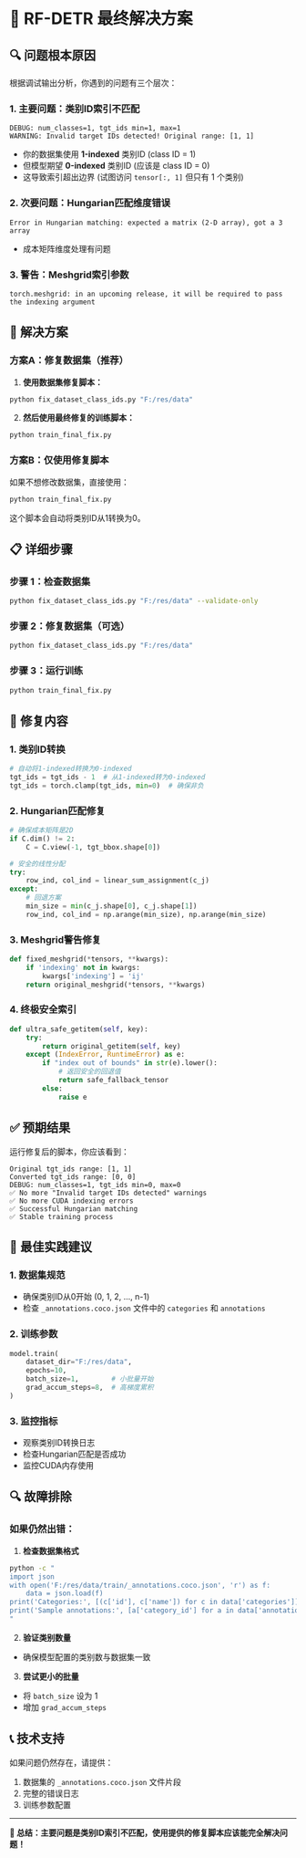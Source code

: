 # 🎯 RF-DETR 最终解决方案

## 🔍 问题根本原因

根据调试输出分析，你遇到的问题有三个层次：

### 1. **主要问题：类别ID索引不匹配**
```
DEBUG: num_classes=1, tgt_ids min=1, max=1
WARNING: Invalid target IDs detected! Original range: [1, 1]
```
- 你的数据集使用 **1-indexed** 类别ID (class ID = 1)
- 但模型期望 **0-indexed** 类别ID (应该是 class ID = 0)
- 这导致索引超出边界 (试图访问 `tensor[:, 1]` 但只有 1 个类别)

### 2. **次要问题：Hungarian匹配维度错误**
```
Error in Hungarian matching: expected a matrix (2-D array), got a 3 array
```
- 成本矩阵维度处理有问题

### 3. **警告：Meshgrid索引参数**
```
torch.meshgrid: in an upcoming release, it will be required to pass the indexing argument
```

## 🚀 解决方案

### **方案A：修复数据集（推荐）**

1. **使用数据集修复脚本：**
```bash
python fix_dataset_class_ids.py "F:/res/data"
```

2. **然后使用最终修复的训练脚本：**
```bash
python train_final_fix.py
```

### **方案B：仅使用修复脚本**

如果不想修改数据集，直接使用：
```bash
python train_final_fix.py
```

这个脚本会自动将类别ID从1转换为0。

## 📋 详细步骤

### 步骤 1：检查数据集
```bash
python fix_dataset_class_ids.py "F:/res/data" --validate-only
```

### 步骤 2：修复数据集（可选）
```bash
python fix_dataset_class_ids.py "F:/res/data"
```

### 步骤 3：运行训练
```bash
python train_final_fix.py
```

## 🔧 修复内容

### 1. **类别ID转换**
```python
# 自动将1-indexed转换为0-indexed
tgt_ids = tgt_ids - 1  # 从1-indexed转为0-indexed
tgt_ids = torch.clamp(tgt_ids, min=0)  # 确保非负
```

### 2. **Hungarian匹配修复**
```python
# 确保成本矩阵是2D
if C.dim() != 2:
    C = C.view(-1, tgt_bbox.shape[0])

# 安全的线性分配
try:
    row_ind, col_ind = linear_sum_assignment(c_j)
except:
    # 回退方案
    min_size = min(c_j.shape[0], c_j.shape[1])
    row_ind, col_ind = np.arange(min_size), np.arange(min_size)
```

### 3. **Meshgrid警告修复**
```python
def fixed_meshgrid(*tensors, **kwargs):
    if 'indexing' not in kwargs:
        kwargs['indexing'] = 'ij'
    return original_meshgrid(*tensors, **kwargs)
```

### 4. **终极安全索引**
```python
def ultra_safe_getitem(self, key):
    try:
        return original_getitem(self, key)
    except (IndexError, RuntimeError) as e:
        if "index out of bounds" in str(e).lower():
            # 返回安全的回退值
            return safe_fallback_tensor
        else:
            raise e
```

## ✅ 预期结果

运行修复后的脚本，你应该看到：

```
Original tgt_ids range: [1, 1]
Converted tgt_ids range: [0, 0]
DEBUG: num_classes=1, tgt_ids min=0, max=0
✅ No more "Invalid target IDs detected" warnings
✅ No more CUDA indexing errors
✅ Successful Hungarian matching
✅ Stable training process
```

## 🎯 最佳实践建议

### 1. **数据集规范**
- 确保类别ID从0开始 (0, 1, 2, ..., n-1)
- 检查 `_annotations.coco.json` 文件中的 `categories` 和 `annotations`

### 2. **训练参数**
```python
model.train(
    dataset_dir="F:/res/data",
    epochs=10,
    batch_size=1,        # 小批量开始
    grad_accum_steps=8,  # 高梯度累积
)
```

### 3. **监控指标**
- 观察类别ID转换日志
- 检查Hungarian匹配是否成功
- 监控CUDA内存使用

## 🔍 故障排除

### 如果仍然出错：

1. **检查数据集格式**
```bash
python -c "
import json
with open('F:/res/data/train/_annotations.coco.json', 'r') as f:
    data = json.load(f)
print('Categories:', [(c['id'], c['name']) for c in data['categories']])
print('Sample annotations:', [a['category_id'] for a in data['annotations'][:5]])
"
```

2. **验证类别数量**
- 确保模型配置的类别数与数据集一致

3. **尝试更小的批量**
- 将 `batch_size` 设为 1
- 增加 `grad_accum_steps`

## 📞 技术支持

如果问题仍然存在，请提供：
1. 数据集的 `_annotations.coco.json` 文件片段
2. 完整的错误日志
3. 训练参数配置

---

**🎉 总结：主要问题是类别ID索引不匹配，使用提供的修复脚本应该能完全解决问题！**